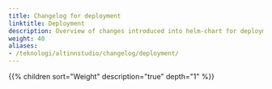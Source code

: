 ```yaml
---
title: Changelog for deployment
linktitle: Deployment
description: Overview of changes introduced into helm-chart for deployment.
weight: 40
aliases:
- /teknologi/altinnstudio/changelog/deployment/
---
```


{{% children sort="Weight" description="true" depth="1" %}}